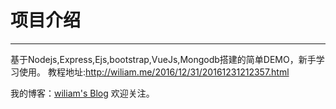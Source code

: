 # 项目介绍
------
基于Nodejs,Express,Ejs,bootstrap,VueJs,Mongodb搭建的简单DEMO，新手学习使用。
教程地址:http://wiliam.me/2016/12/31/20161231212357.html

我的博客：[wiliam's Blog](http://wiliam.me) 欢迎关注。
